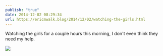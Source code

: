 ```yaml
---
publish: "true"
date: 2014-12-02 08:29:34
url: https://ericmwalk.blog/2014/12/02/watching-the-girls.html
---
```


Watching the girls for a couple hours this morning, I don't even think they need my help.

![](https://ericmwalk.blog/uploads/2022/0c95b8df07.jpg)